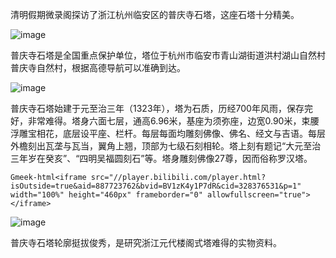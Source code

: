 清明假期微录阁探访了浙江杭州临安区的普庆寺石塔，这座石塔十分精美。

![image](https://github.com/jdzj/ji/assets/2352309/0d886a20-004f-478e-8121-4dc6f600c7fd)


普庆寺石塔是全国重点保护单位，塔位于杭州市临安市青山湖街道洪村湖山自然村普庆寺自然村，根据高德导航可以准确到达。

![image](https://github.com/jdzj/ji/assets/2352309/8ff6112b-a5fa-44fa-a638-067475acbd9e)


普庆寺石塔始建于元至治三年（1323年），塔为石质，历经700年风雨，保存完好，非常难得。塔身六面七层，通高6.96米，基座为须弥座，边宽0.90米，束腰浮雕宝相花，底层设平座、栏杆。每层每面均雕刻佛像、佛名、经文与吉语。每层外檐刻出瓦垄与瓦当，翼角上翘，顶部为七级石刻相轮。塔上刻有题记“大元至治三年岁在癸亥”、“四明吴福圆刻石”等。塔身雕刻佛像27尊，因而俗称罗汉塔。

`Gmeek-html<iframe src="//player.bilibili.com/player.html?isOutside=true&aid=887723762&bvid=BV1zK4y1P7dR&cid=328376531&p=1" width="100%" height="460px" frameborder="0" allowfullscreen="true"></iframe>`


![image](https://github.com/jdzj/ji/assets/2352309/3f46935f-5f89-4b4d-9bf1-9883143f378a)


普庆寺石塔轮廓挺拔俊秀，是研究浙江元代楼阁式塔难得的实物资料。
<!-- ##{"timestamp":1619230733}## -->